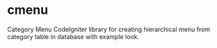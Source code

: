 # cmenu
Category Menu
CodeIgniter library for creating hierarchical menu from category table in database with example look.
